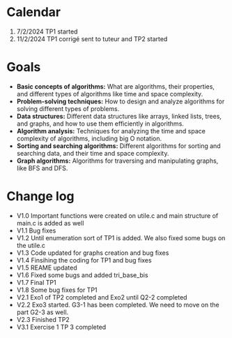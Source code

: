 # Calendar

1. 7/2/2024 TP1 started
2. 11/2/2024 TP1 corrigé sent to tuteur and TP2 started

# Goals

* **Basic concepts of algorithms:** What are algorithms, their properties, and different types of algorithms like time and space complexity.
* **Problem-solving techniques:** How to design and analyze algorithms for solving different types of problems.
* **Data structures:** Different data structures like arrays, linked lists, trees, and graphs, and how to use them efficiently in algorithms.
* **Algorithm analysis:** Techniques for analyzing the time and space complexity of algorithms, including big O notation.
* **Sorting and searching algorithms:** Different algorithms for sorting and searching data, and their time and space complexity.
* **Graph algorithms:** Algorithms for traversing and manipulating graphs, like BFS and DFS.

# Change log

* V1.0 Important functions were created on utile.c and main structure of main.c is added as well
* V1.1 Bug fixes
* V1.2 Until enumeration sort of TP1 is added. We also fixed some bugs on the utile.c
* V1.3 Code updated for graphs creation and bug fixes
* V1.4 Finsihing the coding for TP1 and bug fixes
* V1.5 REAME updated
* V1.6 Fixed some bugs and added tri_base_bis
* V1.7 Final TP1
* V1.8 Some bug fixes for TP1
* V2.1 Exo1 of TP2 completed and Exo2 until Q2-2 completed
* V2.2 Exo3 started. G3-1 has been completed. We need to move on the part G2-3 as well.
* V2.3 Finished TP2
* V3.1 Exercise 1 TP 3 completed
